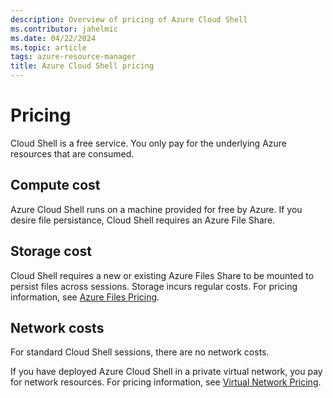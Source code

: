 ```yaml
---
description: Overview of pricing of Azure Cloud Shell
ms.contributor: jahelmic
ms.date: 04/22/2024
ms.topic: article
tags: azure-resource-manager
title: Azure Cloud Shell pricing
---
```

# Pricing

Cloud Shell is a free service. You only pay for the underlying Azure resources that are consumed.

## Compute cost

Azure Cloud Shell runs on a machine provided for free by Azure. If you desire file persistance, Cloud Shell requires an Azure File Share.

## Storage cost

Cloud Shell requires a new or existing Azure Files Share to be mounted to persist files across
sessions. Storage incurs regular costs. For pricing information, see [Azure Files Pricing][01].

## Network costs

For standard Cloud Shell sessions, there are no network costs.

If you have deployed Azure Cloud Shell in a private virtual network, you pay for network resources.
For pricing information, see [Virtual Network Pricing][02].

<!-- updated link references -->
[01]: https://azure.microsoft.com/pricing/details/storage/files/
[02]: https://azure.microsoft.com/pricing/details/virtual-network/
